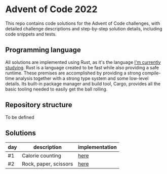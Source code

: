 # Advent of Code 2022

This repo contains code solutions for the Advent of Code challenges, with detailed challenge descriptions and step-by-step solution details, including code snippets and tests.

## Programming language

All solutions are implemented using Rust, as it's the language [I'm currently studying](https://github.com/kaiosilveira/the-rust-programming-language).
Rust is a language created to be fast while also providing a safe runtime. These premises are accomplished by providing a strong compile-time analysis together with a strong type system and some low-level details. Its built-in package manager and build tool, Cargo, provides all the basic tooling needed to easily get the ball rolling.

## Repository structure

To be defined

## Solutions

| day | description           | implementation   |
| --- | --------------------- | ---------------- |
| #1  | Calorie counting      | [here](./day-01) |
| #2  | Rock, paper, scissors | [here](./day-02) |
